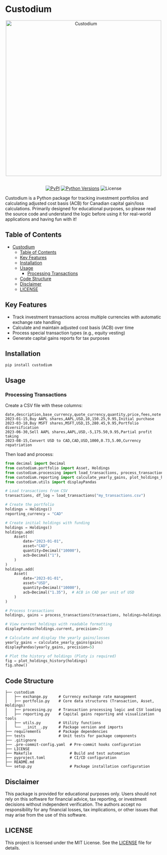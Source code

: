 # Custodium

<div align="center">

<img alt="Custodium" src="logo.jpg" width="500px" style="max-width: 100%;">
<br/>
<br/>

[![PyPI](https://img.shields.io/pypi/v/custodium?logoSize=auto)](https://pypi.org/project/custodium/)
[![Python Versions](https://img.shields.io/pypi/pyversions/custodium?logoSize=auto)](https://pypi.org/project/custodium/)
![License](https://img.shields.io/pypi/l/custodium?logo=auto)

</div>

Custodium is a Python package for tracking investment portfolios and calculating adjusted cost basis (ACB) for Canadian capital gain/loss calculations. Primarily designed for educational purposes, so please read the source code and understand the logic before using it for real-world applications and having fun with it!

## Table of Contents
- [Custodium](#custodium)
  - [Table of Contents](#table-of-contents)
  - [Key Features](#key-features)
  - [Installation](#installation)
  - [Usage](#usage)
    - [Processing Transactions](#processing-transactions)
  - [Code Structure](#code-structure)
  - [Disclaimer](#disclaimer)
  - [LICENSE](#license)

## Key Features

- Track investment transactions across multiple currencies with automatic exchange rate handling
- Calculate and maintain adjusted cost basis (ACB) over time
- Process special transaction types (e.g., equity vesting)
- Generate capital gains reports for tax purposes

## Installation
```
pip install custodium
```

## Usage

### Processing Transactions

Create a CSV file with these columns:
```csv
date,description,base_currency,quote_currency,quantity,price,fees,note
2023-01-15,Buy AAPL shares,AAPL,USD,10,150.25,9.95,Initial purchase
2023-03-10,Buy MSFT shares,MSFT,USD,15,280.45,9.95,Portfolio diversification
2023-06-30,Sell AAPL shares,AAPL,USD,-5,175.50,9.95,Partial profit taking
2023-08-15,Convert USD to CAD,CAD,USD,1000,0.73,5.00,Currency repatriation
```
Then load and process:

```python
from decimal import Decimal
from custodium.portfolio import Asset, Holdings
from custodium.processing import load_transactions, process_transactions
from custodium.reporting import calculate_yearly_gains, plot_holdings_history
from custodium.utils import displayPandas

# Load transactions from CSV
transactions, df_log = load_transactions("my_transactions.csv")

# Create the portfolio
holdings = Holdings()
reporting_currency = "CAD"

# Create initial holdings with funding
holdings = Holdings()
holdings.add(
    Asset(
        date="2023-01-01",
        asset="CAD",
        quantity=Decimal("10000"),
        acb=Decimal("1"),
    )
)
holdings.add(
    Asset(
        date="2023-01-01",
        asset="USD",
        quantity=Decimal("10000"),
        acb=Decimal("1.35"),  # ACB in CAD per unit of USD
    )
)

# Process transactions
holdings, gains = process_transactions(transactions, holdings=holdings, reporting_currency=reporting_currency)

# View current holdings with readable formatting
displayPandas(holdings.current, precision=2)

# Calculate and display the yearly gains/losses
yearly_gains = calculate_yearly_gains(gains)
displayPandas(yearly_gains, precision=5)

# Plot the history of holdings (Ploty is required)
fig = plot_holdings_history(holdings)
fig.show()
```

## Code Structure
    ├── custodium
    │   ├── exchange.py     # Currency exchange rate management
    │   ├── portfolio.py    # Core data structures (Transaction, Asset, Holdings)
    │   ├── processing.py   # Transaction processing logic and CSV loading
    │   ├── reporting.py    # Capital gains reporting and visualization tools
    │   ├── utils.py        # Utility functions
    │   └── __init__.py     # Package version and imports
    ├── requirements        # Package dependencies
    ├── tests               # Unit tests for package components
    ├── .gitignore
    ├── .pre-commit-config.yaml  # Pre-commit hooks configuration
    ├── LICENSE
    ├── Makefile                 # Build and test automation
    ├── pyproject.toml           # CI/CD configuration
    ├── README.md
    └── setup.py                 # Package installation configuration

## Disclaimer
This package is provided for educational purposes only. Users should not rely on this software for financial advice, tax reporting, or investment decisions without independent verification. The authors accept no responsibility for any financial losses, tax implications, or other issues that may arise from the use of this software.

## LICENSE

This project is licensed under the MIT License. See the [LICENSE](LICENSE) file for details.
